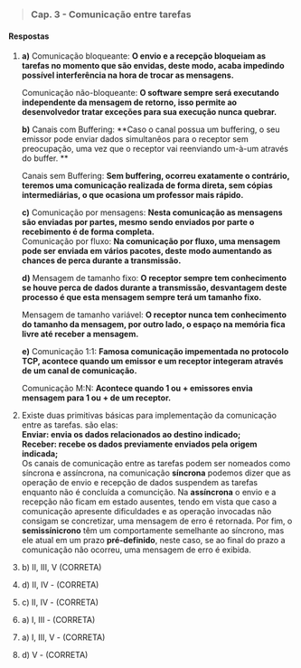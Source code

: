 >### Cap. 3 -  Comunicação entre tarefas
#### Respostas
1.  
     **a)** Comunicação bloqueante: **O envio e a recepção bloqueiam as tarefas no momento que são envidas, deste modo, acaba impedindo possível interferência na hora de trocar as mensagens.**  
     
     Comunicação não-bloqueante: **O software sempre será executando independente da mensagem de retorno, isso permite ao desenvolvedor tratar exceções para sua execução nunca quebrar.**
     
     **b)** Canais com Buffering: **Caso o canal possua um buffering, o seu emissor pode enviar dados simultanêos para o receptor sem preocupação, uma vez que o receptor vai reenviando um-à-um através do buffer. **  
     
     Canais sem Buffering: **Sem buffering, ocorreu exatamente o contrário, teremos uma comunicação realizada de forma direta, sem cópias intermediárias, o que ocasiona um professor mais rápido.**  
     
     **c)** Comunicação por mensagens: **Nesta comunicação as mensagens são enviadas por partes, mesmo sendo enviados por parte o recebimento é de forma completa.**  
     Comunicação por fluxo: **Na comunicação por fluxo, uma mensagem pode ser enviada em vários pacotes, deste modo aumentando as chances de perca durante a transmissão.**  
     
     **d)** Mensagem de tamanho fixo: **O receptor sempre tem conhecimento se houve perca de dados durante a transmissão, desvantagem deste processo é que esta mensagem sempre terá um tamanho fixo.**  
     
     Mensagem de tamanho variável: **O receptor nunca tem conhecimento do tamanho da mensagem, por outro lado, o espaço na memória fica livre até receber a mensagem.**  
     
     **e)** Comunicação 1:1: **Famosa comunicação impementada no protocolo TCP, acontece quando um emissor e um receptor integeram através de um canal de comunicação.**
     
     Comunicação M:N: **Acontece quando 1 ou + emissores envia mensagem para 1 ou + de um receptor.**
     
2. Existe duas primitivas básicas para implementação da comunicação entre as tarefas. são elas:  
  **Enviar: envia os dados relacionados ao destino indicado;**  
  **Receber: recebe os dados previamente enviados pela origem indicada;**  
 Os canais de comunicação entre as tarefas podem ser nomeados como síncrona e assíncrona, na comunicação **síncrona** podemos dizer que as operação de envio e recepção de dados suspendem as tarefas enquanto não é concluída a comuncição. Na **assíncrona** o envio e a recepção não ficam em estado ausentes, tendo em vista que caso a comunicação apresente dificuldades e as operação invocadas não consigam se concretizar, uma mensagem de erro é retornada. Por fim, o **semissínicrono** têm um comportamente semelhante ao síncrono, mas ele atual em um prazo **pré-definido**, neste caso, se ao final do prazo a comunicação não ocorreu, uma mensagem de erro é exibida.
3. b) II, III, V  (CORRETA)  
4. d) II, IV - (CORRETA)  
5. c) II, IV - (CORRETA)
6. a) I, III - (CORRETA)  
7. a) I, III, V - (CORRETA)
8. d) V - (CORRETA)
